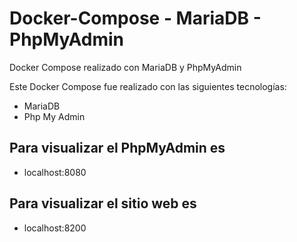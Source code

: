 # Docker-Compose - MariaDB - PhpMyAdmin
Docker Compose realizado con MariaDB y PhpMyAdmin

Este Docker Compose fue realizado con las siguientes tecnologías:
* MariaDB
* Php My Admin

## Para visualizar el PhpMyAdmin es
* localhost:8080
## Para visualizar el sitio web es
* localhost:8200

